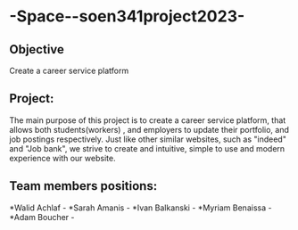 # -Space--soen341project2023-

## Objective

Create a career service platform

## Project:

The main purpose of this project is to create a career service platform, that allows both students(workers) , and employers to update their portfolio, and job postings respectively. Just like other similar websites, such as "indeed" and "Job bank", we strive to create and intuitive, simple to use and modern experience with our website.


## Team members positions:
*Walid Achlaf -
*Sarah Amanis -
*Ivan Balkanski -
*Myriam Benaissa -
*Adam Boucher - 
